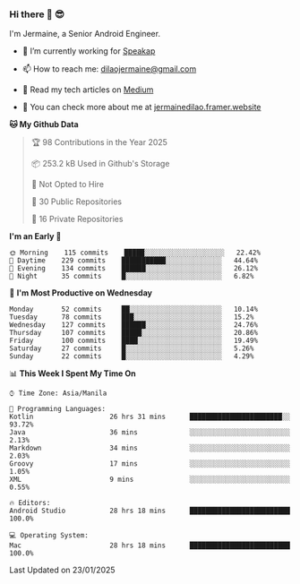### Hi there 👋 😎
I'm Jermaine, a Senior Android Engineer.

- 🔭 I’m currently working for [Speakap](https://www.speakap.com/)

- 📫 How to reach me: dilaojermaine@gmail.com

- 📖 Read my tech articles on [Medium](https://jermainedilao.medium.com/)

- 👀 You can check more about me at [jermainedilao.framer.website](https://jermainedilao.framer.website)

<!--
**jermainedilao/jermainedilao** is a ✨ _special_ ✨ repository because its `README.md` (this file) appears on your GitHub profile.

Here are some ideas to get you started:

- 🔭 I’m currently working on ...
- 🌱 I’m currently learning ...
- 👯 I’m looking to collaborate on ...
- 🤔 I’m looking for help with ...
- 💬 Ask me about ...
- 📫 How to reach me: ...
- 😄 Pronouns: ...
- ⚡ Fun fact: ...
-->

<!--START_SECTION:waka-->
**🐱 My Github Data** 

> 🏆 98 Contributions in the Year 2025
 > 
> 📦 253.2 kB Used in Github's Storage 
 > 
> 🚫 Not Opted to Hire
 > 
> 📜 30 Public Repositories 
 > 
> 🔑 16 Private Repositories  
 > 
**I'm an Early 🐤** 

```text
🌞 Morning    115 commits    █████░░░░░░░░░░░░░░░░░░░░   22.42% 
🌆 Daytime    229 commits    ███████████░░░░░░░░░░░░░░   44.64% 
🌃 Evening    134 commits    ██████░░░░░░░░░░░░░░░░░░░   26.12% 
🌙 Night      35 commits     █░░░░░░░░░░░░░░░░░░░░░░░░   6.82%

```
📅 **I'm Most Productive on Wednesday** 

```text
Monday       52 commits     ██░░░░░░░░░░░░░░░░░░░░░░░   10.14% 
Tuesday      78 commits     ███░░░░░░░░░░░░░░░░░░░░░░   15.2% 
Wednesday    127 commits    ██████░░░░░░░░░░░░░░░░░░░   24.76% 
Thursday     107 commits    █████░░░░░░░░░░░░░░░░░░░░   20.86% 
Friday       100 commits    ████░░░░░░░░░░░░░░░░░░░░░   19.49% 
Saturday     27 commits     █░░░░░░░░░░░░░░░░░░░░░░░░   5.26% 
Sunday       22 commits     █░░░░░░░░░░░░░░░░░░░░░░░░   4.29%

```


📊 **This Week I Spent My Time On** 

```text
⌚︎ Time Zone: Asia/Manila

💬 Programming Languages: 
Kotlin                   26 hrs 31 mins      ███████████████████████░░   93.72% 
Java                     36 mins             ░░░░░░░░░░░░░░░░░░░░░░░░░   2.13% 
Markdown                 34 mins             ░░░░░░░░░░░░░░░░░░░░░░░░░   2.03% 
Groovy                   17 mins             ░░░░░░░░░░░░░░░░░░░░░░░░░   1.05% 
XML                      9 mins              ░░░░░░░░░░░░░░░░░░░░░░░░░   0.55%

🔥 Editors: 
Android Studio           28 hrs 18 mins      █████████████████████████   100.0%

💻 Operating System: 
Mac                      28 hrs 18 mins      █████████████████████████   100.0%

```


 Last Updated on 23/01/2025
<!--END_SECTION:waka-->
